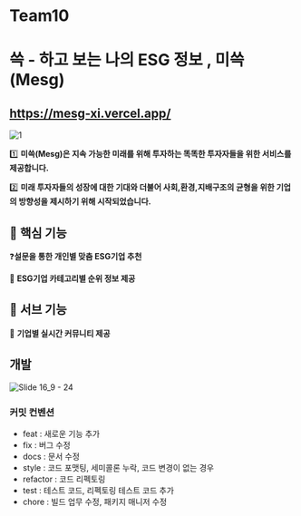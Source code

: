 # Team10

# 쓱 - 하고 보는 나의 ESG 정보 , 미쓱(Mesg)
https://mesg-xi.vercel.app/
---
![1](https://github.com/fjqmqjrm/mesg/assets/126189239/430d81e0-be5f-4b77-ac1d-647c4db2f15d)


1️⃣ **미쓱(Mesg)은 지속 가능한 미래를 위해 투자하는 똑똑한 투자자들을 위한 서비스를 제공합니다.** 

2️⃣ **미래 투자자들의 성장에 대한 기대와 더불어 사회,환경,지배구조의 균형을 위한 기업의 방향성을 제시하기 위해 시작되었습니다.**

## 📲 핵심 기능

❓**설문을 통한 개인별 맞춤 ESG기업 추천**

🔢 **ESG기업 카테고리별 순위 정보 제공**

## 📲 서브 기능

💬 **기업별 실시간 커뮤니티 제공**

## 개발

![Slide 16_9 - 24](https://github.com/fjqmqjrm/mesg/assets/126189239/8c4981a0-a418-427b-907b-ff5050ee39b0)


### 커밋 컨벤션

- feat : 새로운 기능 추가
- fix : 버그 수정
- docs : 문서 수정
- style : 코드 포맷팅, 세미콜론 누락, 코드 변경이 없는 경우
- refactor : 코드 리펙토링
- test : 테스트 코드, 리펙토링 테스트 코드 추가
- chore : 빌드 업무 수정, 패키지 매니저 수정
